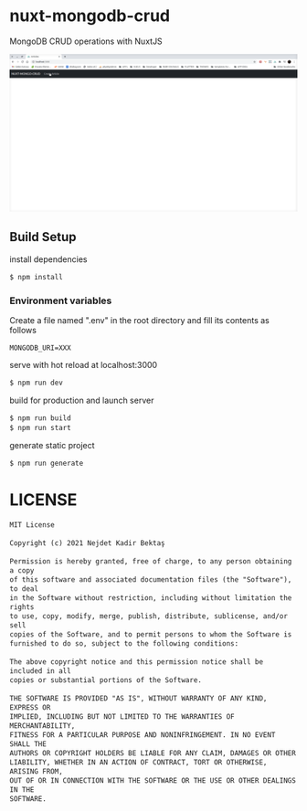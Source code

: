 # nuxt-mongodb-crud
MongoDB CRUD operations with NuxtJS

![cover](doc/cover.gif)

## Build Setup
install dependencies
```bash
$ npm install
```

### Environment variables
Create a file named ".env" in the root directory and fill its contents as follows
```dotenv
MONGODB_URI=XXX
```

serve with hot reload at localhost:3000
```bash
$ npm run dev
```

build for production and launch server
```bash
$ npm run build
$ npm run start
```

generate static project
```bash
$ npm run generate
```

# LICENSE 
```
MIT License

Copyright (c) 2021 Nejdet Kadir Bektaş

Permission is hereby granted, free of charge, to any person obtaining a copy
of this software and associated documentation files (the "Software"), to deal
in the Software without restriction, including without limitation the rights
to use, copy, modify, merge, publish, distribute, sublicense, and/or sell
copies of the Software, and to permit persons to whom the Software is
furnished to do so, subject to the following conditions:

The above copyright notice and this permission notice shall be included in all
copies or substantial portions of the Software.

THE SOFTWARE IS PROVIDED "AS IS", WITHOUT WARRANTY OF ANY KIND, EXPRESS OR
IMPLIED, INCLUDING BUT NOT LIMITED TO THE WARRANTIES OF MERCHANTABILITY,
FITNESS FOR A PARTICULAR PURPOSE AND NONINFRINGEMENT. IN NO EVENT SHALL THE
AUTHORS OR COPYRIGHT HOLDERS BE LIABLE FOR ANY CLAIM, DAMAGES OR OTHER
LIABILITY, WHETHER IN AN ACTION OF CONTRACT, TORT OR OTHERWISE, ARISING FROM,
OUT OF OR IN CONNECTION WITH THE SOFTWARE OR THE USE OR OTHER DEALINGS IN THE
SOFTWARE.
```